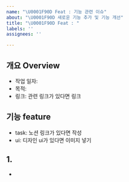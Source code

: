 ```yaml
---
name: "\U0001F90D Feat : 기능 관련 이슈"
about: "\U0001F90D 새로운 기능 추가 및 기능 개선"
title: "\U0001F90D Feat : "
labels: ''
assignees: ''

---
```


<!-- 기능 내용 -->
## 개요 Overview
- 작업 일자: 
- 목적: 
- 링크: 관련 링크가 있다면 링크

<!-- 작업할 기능에 대해 간단히 작성 -->
## 기능 feature
- task: 노션 링크가 있다면 작성
- ui: 디자인 ui가 있다면 이미지 넣기

<!-- (선택) 자세한 내용 -->
## 1.
-
